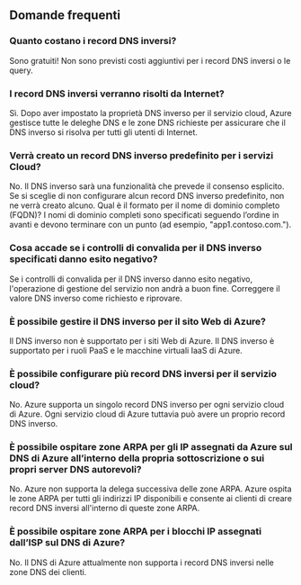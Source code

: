 <BR>

## Domande frequenti
### Quanto costano i record DNS inversi?
Sono gratuiti! Non sono previsti costi aggiuntivi per i record DNS inversi o le query.

### I record DNS inversi verranno risolti da Internet?
Sì. Dopo aver impostato la proprietà DNS inverso per il servizio cloud, Azure gestisce tutte le deleghe DNS e le zone DNS richieste per assicurare che il DNS inverso si risolva per tutti gli utenti di Internet.

### Verrà creato un record DNS inverso predefinito per i servizi Cloud?
No. Il DNS inverso sarà una funzionalità che prevede il consenso esplicito. Se si sceglie di non configurare alcun record DNS inverso predefinito, non ne verrà creato alcuno. Qual è il formato per il nome di dominio completo (FQDN)? I nomi di dominio completi sono specificati seguendo l’ordine in avanti e devono terminare con un punto (ad esempio, "app1.contoso.com.").

### Cosa accade se i controlli di convalida per il DNS inverso specificati danno esito negativo?
Se i controlli di convalida per il DNS inverso danno esito negativo, l'operazione di gestione del servizio non andrà a buon fine. Correggere il valore DNS inverso come richiesto e riprovare.

### È possibile gestire il DNS inverso per il sito Web di Azure?
Il DNS inverso non è supportato per i siti Web di Azure. Il DNS inverso è supportato per i ruoli PaaS e le macchine virtuali IaaS di Azure.

### È possibile configurare più record DNS inversi per il servizio cloud?
No. Azure supporta un singolo record DNS inverso per ogni servizio cloud di Azure. Ogni servizio cloud di Azure tuttavia può avere un proprio record DNS inverso.

### È possibile ospitare zone ARPA per gli IP assegnati da Azure sul DNS di Azure all’interno della propria sottoscrizione o sui propri server DNS autorevoli?
No. Azure non supporta la delega successiva delle zone ARPA. Azure ospita le zone ARPA per tutti gli indirizzi IP disponibili e consente ai clienti di creare record DNS inversi all'interno di queste zone ARPA.

### È possibile ospitare zone ARPA per i blocchi IP assegnati dall’ISP sul DNS di Azure?
No. Il DNS di Azure attualmente non supporta i record DNS inversi nelle zone DNS dei clienti.

<!---HONumber=AcomDC_0309_2016-->